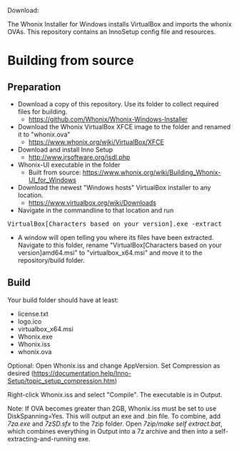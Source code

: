 Download:

The Whonix Installer for Windows installs VirtualBox and imports the whonix OVAs. This repository contains an InnoSetup config file and resources.

# Building from source

## Preparation

* Download a copy of this repository. Use its folder to collect required files for building.
  * https://github.com/Whonix/Whonix-Windows-Installer
* Download the Whonix VirtualBox XFCE image to the folder and renamed it to "whonix.ova"
  * https://www.whonix.org/wiki/VirtualBox/XFCE
* Download and install Inno Setup
  * http://www.jrsoftware.org/isdl.php
* Whonix-UI executable in the folder
  * Built from source: https://www.whonix.org/wiki/Building_Whonix-UI_for_Windows
* Download the newest "Windows hosts" VirtualBox installer to any location. 
  * https://www.virtualbox.org/wiki/Downloads
* Navigate in the commandline to that location and run 
<pre>
VirtualBox[Characters based on your version].exe -extract
</pre>
  * A window will open telling you where its files have been extracted. Navigate to this folder, rename "VirtualBox[Characters based on your version]amd64.msi" to "virtualbox_x64.msi" and move it to the repository/build folder.

## Build

Your build folder should have at least:

* license.txt
* logo.ico
* virtualbox_x64.msi
* Whonix.exe
* Whonix.iss
* whonix.ova

Optional: Open Whonix.iss and change AppVersion. Set Compression as desired (https://documentation.help/Inno-Setup/topic_setup_compression.htm)

Right-click Whonix.iss and select "Compile". The executable is in Output.

Note: If OVA becomes greater than 2GB, Whonix.iss must be set to use DiskSpanning=Yes. This will output an exe and .bin file. To combine, add *7za.exe* and *7zSD.sfx* to the 7zip folder. Open *7zip/make self extract.bat*, which combines everything in Output into a 7z archive and then into a self-extracting-and-running exe. 
